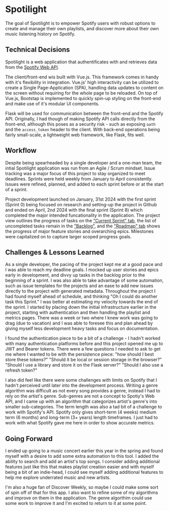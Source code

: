 # Spotilight

The goal of Spotilight is to empower Spotify users with robust options to create and manage their own playlists, and discover more about their own music
listening history on Spotify.

## Technical Decisions

Spotilight is a web application that authentificates with and retrieves data from the
[Spotify Web API](https://developer.spotify.com/documentation/web-api).

The client/front-end wis built with Vue.js. This framework comes in handy with it's flexibility in integration. 
Vue.js' high interactivity can be utilized to create a Single Page-Application (SPA), handling data updates to content
on the screen without requiring for the whole page to be reloaded. On top of Vue.js, Bootstap is implemented to
quickly spin-up styling on the front-end and make use of it's modular UI components.

Flask will be used for communication between the front-end and the Spotify API. Originally, I had though of making Spotify
API calls directly from the front-end, although this poses as a security risk - such as exposing `oath` and the
`access_token` header to the client. With back-end operations being fairly small-scale, a lightweight web framework,
like Flask, fits well.

## Workflow

Despite being spearheaded by a single developer and a one-man team, the intial Spotilight application was run from an 
Agile / Scrum mindset. Issue tracking was a major focus of this project to stay organized to meet deadlines. Sprints
were held weekly from January to April consistently. Issues were refined, planned, and added to each sprint before or
at the start of a sprint.

Project development launched on January, 31st 2024 with the first sprint (Sprint 0) being focused on research and setting-up
the project in Github and ended on April, 2nd 2024 with the final sprint (Sprint 8) which completed the major intended
funcationality in the application. The project view outlines the progress of tasks on the
["Current Sprint" tab](https://github.com/users/Bronstrom/projects/1/views/1), the list of uncompleted tasks remain in the
["Backlog"](https://github.com/users/Bronstrom/projects/1/views/2), and the
["Roadmap" tab](https://github.com/users/Bronstrom/projects/1/views/3) shows the progress of major feature stories and
overarching epics. Milestones were capitalized on to capture larger scoped progress goals.

## Challenges & Lessons Learned
As a single developer, the pacing of the project kept me at a good pace and I was able to reach my deadline goals.
I mocked up user stories and epics early in development, and divvy up tasks in the backlog prior to the beginning of a sprint. 
I was also able to take advantage of some automation, such as issue templates for the projects and an ease to add new issues
directly to the project with generated metadata. Throughout the project I had found myself ahead of schedule, and thinking
"Oh I could do another task this Sprint." I was better at estimating my velocity towards the end of the sprint. I started by
placing down the initial infrastructure earlier in the project, starting with authentication and then handling the playlist
and metrics pages. There was a week or two where I knew work was going to drag (due to vacation) and I was able to foresee
this and plan ahead by giving myself less development heavy tasks and focus on documentation.

I found the authentication piece to be a bit of a challenge - I hadn't worked with many authentication platforms before and
this project opened me up to JWT and Bearer tokens. There were a few questions I needed to ask to get me where I wanted to be
with the persistence piece: "how should I best store these tokens?" "Should it be local or session storage in the browser?"
"Should I use a library and store it on the Flask server?" "Should I also use a refresh token?"

I also did feel like there were some challenges with limits on Spotify that I hadn't perceived until later into the development
process. Writing a genre algorithm was difficult as not every song provides a genre, instead I had to rely on the artist's genre.
Sub-genres are not a concept to Spotiy's Web API, and I came up with an algorithm that categorizes artist's genre's into smaller
sub-categories. The term length was also a tad bit of a challenge to work with Spotify's API. Spotify only gives short-term
(4 weeks) medium term (6 months) and long-term (3+ years) length timeframes. I just had to work with what Spotify gave me here
in order to show accurate metrics.

## Going Forward
I ended up going to a music concert earlier this year in the spring and found myself with a desire to add some extra automation
to this tool. I added the ability to search and add an artist's top songs. I consider adding additional features just like this
that makes playlist creation easier and with myself being a bit of an indie-head, I could see myself adding additional features
to help me explore underrated music and new artists.

I'm also a huge fan of Discover Weekly, so maybe I could make some sort of spin off of that for this app. I also want to refine
some of my algorithms and improve on them in the application. The genre algorthim could use some work to improve it and I'm
excited to return to it at some point.
